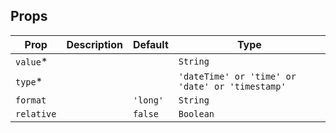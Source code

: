 ## Props

| Prop       | Description | Default  | Type                                            |
| ---------- | ----------- | -------- | ----------------------------------------------- |
| `value`\*  |             |          | `String`                                        |
| `type`\*   |             |          | `'dateTime' or 'time' or 'date' or 'timestamp'` |
| `format`   |             | `'long'` | `String`                                        |
| `relative` |             | `false`  | `Boolean`                                       |
